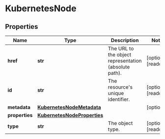 # KubernetesNode

## Properties
| Name | Type | Description | Notes |
| ------------ | ------------- | ------------- | ------------- |
| **href** | **str** | The URL to the object representation (absolute path). | [optional] [readonly]  |
| **id** | **str** | The resource&#39;s unique identifier. | [optional] [readonly]  |
| **metadata** | [**KubernetesNodeMetadata**](KubernetesNodeMetadata.md) |  | [optional]  |
| **properties** | [**KubernetesNodeProperties**](KubernetesNodeProperties.md) |  |  |
| **type** | **str** | The object type. | [optional] [readonly]  |


